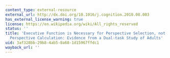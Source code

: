 ```yaml
---
content_type: external-resource
external_url: http://dx.doi.org/10.1016/j.cognition.2010.08.003
has_external_license_warning: true
license: https://en.wikipedia.org/wiki/All_rights_reserved
status: ''
title: 'Executive Function is Necessary for Perspective Selection, not Level-1 Visual
  Perspective Calculation: Evidence from a Dual-task Study of Adults'
uid: 3af328bb-29b8-4ab5-8a68-1d15967ffdc1
wayback_url: ''
---
```

